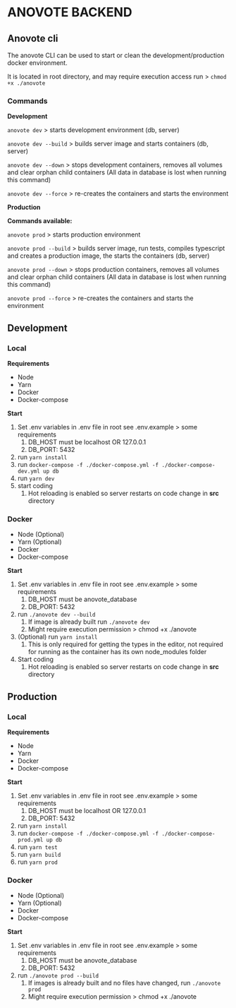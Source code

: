 # ANOVOTE BACKEND

## Anovote cli

The anovote CLI can be used to start or clean the development/production docker environment.

It is located in root directory, and may require execution access run > ```chmod +x ./anovote```

### Commands

**Development**

```anovote dev```  > starts development environment (db, server)

```anovote dev --build```  > builds server image and starts containers (db, server)

```anovote dev --down```  > stops development containers, removes all volumes and clear orphan child containers (All data in database is lost when running this command)

```anovote dev --force```  > re-creates the containers and starts the environment

**Production**

**Commands available:**

```anovote prod```  > starts production environment

```anovote prod --build```  > builds server image, run tests, compiles typescript and creates a production image, the starts the containers (db, server)

```anovote prod --down```  > stops production containers, removes all volumes and clear orphan child containers (All data in database is lost when running this command)

```anovote prod --force```  > re-creates the containers and starts the environment

## Development

### Local

**Requirements**

- Node
- Yarn
- Docker
- Docker-compose

**Start**

1. Set .env variables in .env file in root see .env.example > some requirements
   1. DB_HOST must be localhost OR 127.0.0.1
   2. DB_PORT: 5432
2. run ```yarn install```
3. run ```docker-compose -f ./docker-compose.yml -f ./docker-compose-dev.yml up db```
4. run ```yarn dev```
5. start coding
   1. Hot reloading is enabled so server restarts on code change in **src** directory

### Docker

- Node (Optional)
- Yarn (Optional)
- Docker
- Docker-compose

**Start**

1. Set .env variables in .env file in root see .env.example > some requirements
   1. DB_HOST must be anovote_database
   2. DB_PORT: 5432
2. run ```./anovote dev --build```
   1. If image is already built run ```./anovote dev```
   2. Might require execution permission > chmod +x ./anovote
3. (Optional) run ```yarn install```
   1. This is only required for getting the types in the editor, not required for running as the container has its own node_modules folder
4. Start coding
   1. Hot reloading is enabled so server restarts on code change in **src** directory



## Production

### Local

**Requirements**

- Node
- Yarn
- Docker
- Docker-compose

**Start**

1. Set .env variables in .env file in root see .env.example > some requirements
   1. DB_HOST must be localhost OR 127.0.0.1
   2. DB_PORT: 5432
2. run ```yarn install```
3. run ```docker-compose -f ./docker-compose.yml -f ./docker-compose-prod.yml up db```
4. run ```yarn test```
5. run ```yarn build```
6. run ```yarn prod```

### Docker

- Node (Optional)
- Yarn (Optional)
- Docker
- Docker-compose

**Start**

1. Set .env variables in .env file in root see .env.example > some requirements
   1. DB_HOST must be anovote_database
   2. DB_PORT: 5432
2. run ```./anovote prod --build```
   1. If images is already built and no files have changed, run ```./anovote prod```
   2. Might require execution permission > chmod +x ./anovote

